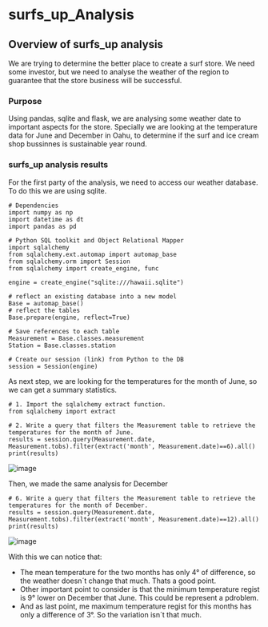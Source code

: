 # surfs_up_Analysis

## Overview of surfs_up analysis

We are trying to determine the better place to create a surf store. We need some investor, but we need to analyse the weather of the region to guarantee that the store business will be successful.

### Purpose

Using pandas, sqlite and flask, we are analysing some weather date to important aspects for the store. Specially we are looking at the temperature data for June and December in Oahu, to determine if the surf and ice cream shop bussinnes is sustainable year round.

### surfs_up analysis results

For the first party of the analysis, we need to access our weather database. To do this we are using sqlite.

    # Dependencies
    import numpy as np
    import datetime as dt
    import pandas as pd

    # Python SQL toolkit and Object Relational Mapper
    import sqlalchemy
    from sqlalchemy.ext.automap import automap_base
    from sqlalchemy.orm import Session
    from sqlalchemy import create_engine, func

    engine = create_engine("sqlite:///hawaii.sqlite")

    # reflect an existing database into a new model
    Base = automap_base()
    # reflect the tables
    Base.prepare(engine, reflect=True)

    # Save references to each table
    Measurement = Base.classes.measurement
    Station = Base.classes.station

    # Create our session (link) from Python to the DB
    session = Session(engine)
    
As next step, we are looking for the temperatures for the month of June, so we can get a summary statistics.

    # 1. Import the sqlalchemy extract function.
    from sqlalchemy import extract

    # 2. Write a query that filters the Measurement table to retrieve the temperatures for the month of June. 
    results = session.query(Measurement.date, Measurement.tobs).filter(extract('month', Measurement.date)==6).all()
    print(results)
    
![image](https://user-images.githubusercontent.com/88845919/142086216-2317c1b6-6148-47c9-9916-11d6a4973c9d.png)

Then, we made the same analysis for December

    # 6. Write a query that filters the Measurement table to retrieve the temperatures for the month of December.
    results = session.query(Measurement.date, Measurement.tobs).filter(extract('month', Measurement.date)==12).all()
    print(results)
    
![image](https://user-images.githubusercontent.com/88845919/142086338-4a555d5d-bc2a-4b0c-8e08-8d6e3b3314d8.png)

With this we can notice that:
- The mean temperature for the two months has only 4° of difference, so the weather doesn´t change that much. Thats a good point.
- Other important point to consider is that the minimum temperature regist is 9° lower on December that June. This could be represent a pdroblem.
- And as last point, me maximum temperature regist for this months has only a difference of 3°. So the variation isn´t that much.
